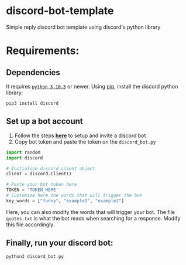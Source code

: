 # discord-bot-template
Simple reply discord bot template using discord's python library

# Requirements:
## Dependencies
It requires [`python 3.10.5`](https://www.python.org/downloads/) or newer. Using [pip](https://pip.pypa.io/en/stable/installation/), install the discord python library:
```shell
pip3 install discord
```

## Set up a bot account
1. Follow the steps [**here**](https://docs.pycord.dev/en/master/discord.html) to setup and invite a discord bot
2. Copy bot token and paste the token on the `discord_bot.py`
```python
import random
import discord

# Initialize discord client object
client = discord.Client()

# Paste your bot token here
TOKEN = 'TOKEN_HERE'
# Customize here the words that will trigger the bot
key_words = ["funny", "example1", "example2"]
```

Here, you can also modify the words that will trigger your bot. 
The file `quotes.txt` is what the bot reads when searching for a response. Modify this file accordingly.

## Finally, run your discord bot:
```shell
python3 discord_bot.py
```
